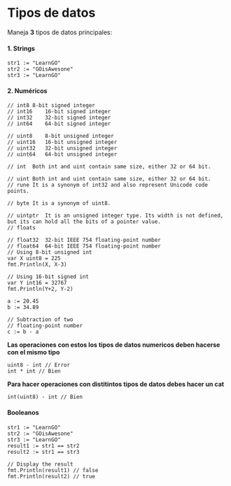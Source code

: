# Tipos de datos
Maneja **3** tipos de datos principales:

#### 1. Strings
	str1 := "LearnGO"
	str2 := "GOisAwesone"
	str3 := "LearnGO"

#### 2. Numéricos
	// int8	8-bit signed integer
	// int16	16-bit signed integer
	// int32	32-bit signed integer
	// int64	64-bit signed integer

	// uint8	8-bit unsigned integer
	// uint16	16-bit unsigned integer
	// uint32	32-bit unsigned integer
	// uint64	64-bit unsigned integer

	// int	Both int and uint contain same size, either 32 or 64 bit.

	// uint	Both int and uint contain same size, either 32 or 64 bit.
	// rune	It is a synonym of int32 and also represent Unicode code points.

	// byte	It is a synonym of uint8.

	// uintptr	It is an unsigned integer type. Its width is not defined, but its can hold all the bits of a pointer value.
	// floats

	// float32	32-bit IEEE 754 floating-point number
	// float64	64-bit IEEE 754 floating-point number
	// Using 8-bit unsigned int
	var X uint8 = 225
	fmt.Println(X, X-3)

	// Using 16-bit signed int
	var Y int16 = 32767
	fmt.Println(Y+2, Y-2)

	a := 20.45
	b := 34.89

	// Subtraction of two
	// floating-point number
	c := b - a
**Las operaciones con estos los tipos de datos numericos deben hacerse con el mismo tipo**

	uint8 - int // Error
	int * int // Bien

**Para hacer operaciones con distitintos tipos de datos debes hacer un cat**

	int(uint8) - int // Bien

#### Booleanos
	str1 := "LearnGO"
	str2 := "GOisAwesone"
	str3 := "LearnGO"
	result1 := str1 == str2
	result2 := str1 == str3

	// Display the result
	fmt.Println(result1) // false
	fmt.Println(result2) // true
